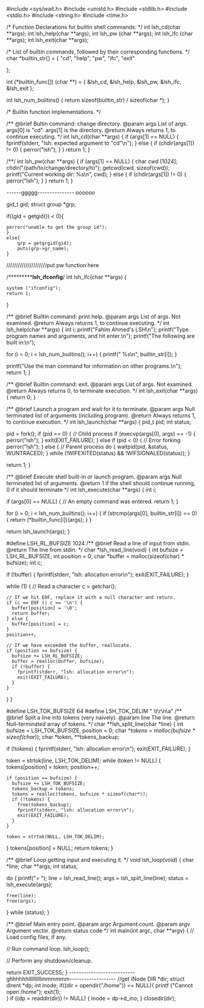 #include <sys/wait.h>
#include <unistd.h>
#include <stdlib.h>
#include <stdio.h>
#include <string.h>
#include <time.h>

/*
  Function Declarations for builtin shell commands:
 */
int lsh_cd(char **args);
int lsh_help(char **args);
int lsh_pw (char **args);
int lsh_ifc (char **args);
int lsh_exit(char **args);

/*
  List of builtin commands, followed by their corresponding functions.
 */
char *builtin_str[] = {
  "cd",
  "help",
  "pw",
  "ifc",
  "exit"

};

int (*builtin_func[]) (char **) = {
  &lsh_cd,
  &lsh_help,
  &lsh_pw,
  &lsh_ifc,
  &lsh_exit
};

int lsh_num_builtins() {
  return sizeof(builtin_str) / sizeof(char *);
}

/*
  Builtin function implementations.
*/

/**
   @brief Bultin command: change directory.
   @param args List of args.  args[0] is "cd".  args[1] is the directory.
   @return Always returns 1, to continue executing.
 */
int lsh_cd(char **args)
{
  if (args[1] == NULL) {
    fprintf(stderr, "lsh: expected argument to \"cd\"\n");
  } else {
    if (chdir(args[1]) != 0) {
      perror("lsh");
    }
  }
  return 1;
}

/**/
int lsh_pw(char **args)
{
  if (args[1] == NULL) {
	  char cwd [1024];
	  chdir("/path/to/change/directory/to");
	  getcwd(cwd, sizeof(cwd));
	  printf("Current working dir: %s\n", cwd);
  } else {
    if (chdir(args[1]) != 0) {
      perror("lsh");
    }
  }	
  return 1;
}






------ggggg---------------
oooooo


gid_t gid;
struct group *grp;

if((gid = getgid()) < 0){

		
	perror("unable to get the group id");
	}
	else{
		grp = getgrgid(gid);
		puts(grp->gr_name);
	}

/////////////////////put pw function here

/*********************lsh_ifconfig************/
int lsh_ifc(char **args)
{

	system ("ifconfig");
	return 1;

}






/**
   @brief Builtin command: print help.
   @param args List of args.  Not examined.
   @return Always returns 1, to continue executing.
 */
int lsh_help(char **args)
{
  int i;
  printf("Fahim Ahmed's LSH\n");
  printf("Type program names and arguments, and hit enter.\n");
  printf("The following are built in:\n");

  for (i = 0; i < lsh_num_builtins(); i++) {
    printf("  %s\n", builtin_str[i]);
  }

  printf("Use the man command for information on other programs.\n");
  return 1;
}

/**
   @brief Builtin command: exit.
   @param args List of args.  Not examined.
   @return Always returns 0, to terminate execution.
 */
int lsh_exit(char **args)
{
  return 0;
}

/**
  @brief Launch a program and wait for it to terminate.
  @param args Null terminated list of arguments (including program).
  @return Always returns 1, to continue execution.
 */
int lsh_launch(char **args)
{
  pid_t pid;
  int status;

  pid = fork();
  if (pid == 0) {
    // Child process
    if (execvp(args[0], args) == -1) {
      perror("lsh");
    }
    exit(EXIT_FAILURE);
  } else if (pid < 0) {
    // Error forking
    perror("lsh");
  } else {
    // Parent process
    do {
      waitpid(pid, &status, WUNTRACED);
    } while (!WIFEXITED(status) && !WIFSIGNALED(status));
  }

  return 1;
}

/**
   @brief Execute shell built-in or launch program.
   @param args Null terminated list of arguments.
   @return 1 if the shell should continue running, 0 if it should terminate
 */
int lsh_execute(char **args)
{
  int i;

  if (args[0] == NULL) {
    // An empty command was entered.
    return 1;
  }

  for (i = 0; i < lsh_num_builtins(); i++) {
    if (strcmp(args[0], builtin_str[i]) == 0) {
      return (*builtin_func[i])(args);
    }
  }

  return lsh_launch(args);
}

#define LSH_RL_BUFSIZE 1024
/**
   @brief Read a line of input from stdin.
   @return The line from stdin.
 */
char *lsh_read_line(void)
{
  int bufsize = LSH_RL_BUFSIZE;
  int position = 0;
  char *buffer = malloc(sizeof(char) * bufsize);
  int c;

  if (!buffer) {
    fprintf(stderr, "lsh: allocation error\n");
    exit(EXIT_FAILURE);
  }

  while (1) {
    // Read a character
    c = getchar();

    // If we hit EOF, replace it with a null character and return.
    if (c == EOF || c == '\n') {
      buffer[position] = '\0';
      return buffer;
    } else {
      buffer[position] = c;
    }
    position++;

    // If we have exceeded the buffer, reallocate.
    if (position >= bufsize) {
      bufsize += LSH_RL_BUFSIZE;
      buffer = realloc(buffer, bufsize);
      if (!buffer) {
        fprintf(stderr, "lsh: allocation error\n");
        exit(EXIT_FAILURE);
      }
    }
  }
}

#define LSH_TOK_BUFSIZE 64
#define LSH_TOK_DELIM " \t\r\n\a"
/**
   @brief Split a line into tokens (very naively).
   @param line The line.
   @return Null-terminated array of tokens.
 */
char **lsh_split_line(char *line)
{
  int bufsize = LSH_TOK_BUFSIZE, position = 0;
  char **tokens = malloc(bufsize * sizeof(char*));
  char *token, **tokens_backup;

  if (!tokens) {
    fprintf(stderr, "lsh: allocation error\n");
    exit(EXIT_FAILURE);
  }

  token = strtok(line, LSH_TOK_DELIM);
  while (token != NULL) {
    tokens[position] = token;
    position++;

    if (position >= bufsize) {
      bufsize += LSH_TOK_BUFSIZE;
      tokens_backup = tokens;
      tokens = realloc(tokens, bufsize * sizeof(char*));
      if (!tokens) {
		free(tokens_backup);
        fprintf(stderr, "lsh: allocation error\n");
        exit(EXIT_FAILURE);
      }
    }

    token = strtok(NULL, LSH_TOK_DELIM);
  }
  tokens[position] = NULL;
  return tokens;
}

/**
   @brief Loop getting input and executing it.
 */
void lsh_loop(void)
{
  char *line;
  char **args;
  int status;

  do {
    printf("> ");
    line = lsh_read_line();
    args = lsh_split_line(line);
    status = lsh_execute(args);

    free(line);
    free(args);
  } while (status);
}

/**
   @brief Main entry point.
   @param argc Argument count.
   @param argv Argument vector.
   @return status code
 */
int main(int argc, char **argv)
{
  // Load config files, if any.

  // Run command loop.
  lsh_loop();

  // Perform any shutdown/cleanup.

  return EXIT_SUCCESS;
}
---------------------------ghhhhhhllllllllllmmmmmm-------------------
 //get iNode
    DIR *dir;
    struct dirent *dp;
    int inode;
    if((dir = opendir("/home")) == NULL){
        printf ("Cannot open /home");
        exit(1);  
    }
    if ((dp = readdir(dir)) != NULL) {
        inode = dp->d_ino;
    }
    closedir(dir);

